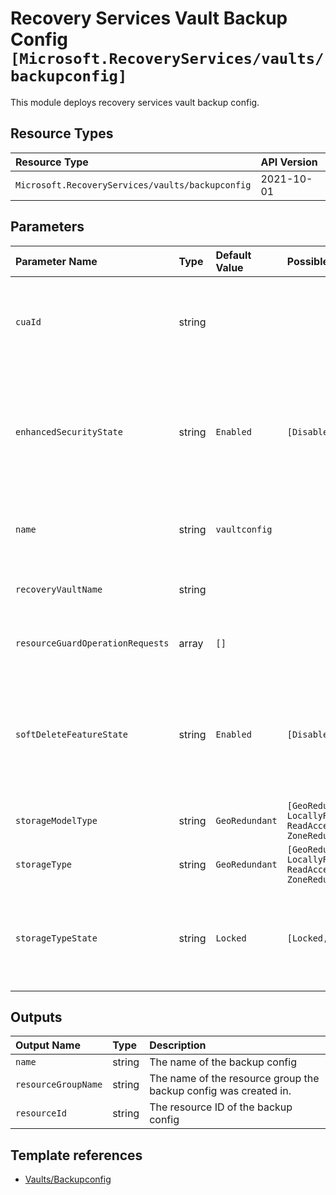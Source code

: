 # Recovery Services Vault Backup Config `[Microsoft.RecoveryServices/vaults/backupconfig]`

This module deploys recovery services vault backup config.

## Resource Types

| Resource Type | API Version |
| :-- | :-- |
| `Microsoft.RecoveryServices/vaults/backupconfig` | 2021-10-01 |

## Parameters

| Parameter Name | Type | Default Value | Possible Values | Description |
| :-- | :-- | :-- | :-- | :-- |
| `cuaId` | string |  |  | Optional. Customer Usage Attribution ID (GUID). This GUID must be previously registered |
| `enhancedSecurityState` | string | `Enabled` | `[Disabled, Enabled]` | Optional. Enable this setting to protect hybrid backups against accidental deletes and add additional layer of authentication for critical operations. |
| `name` | string | `vaultconfig` |  | Optional. Name of the Azure Recovery Service Vault Backup Policy |
| `recoveryVaultName` | string |  |  | Required. Name of the Azure Recovery Service Vault |
| `resourceGuardOperationRequests` | array | `[]` |  | Optional. ResourceGuard Operation Requests |
| `softDeleteFeatureState` | string | `Enabled` | `[Disabled, Enabled]` | Optional. Enable this setting to protect backup data for Azure VM, SQL Server in Azure VM and SAP HANA in Azure VM from accidental deletes |
| `storageModelType` | string | `GeoRedundant` | `[GeoRedundant, LocallyRedundant, ReadAccessGeoZoneRedundant, ZoneRedundant]` | Optional. Storage type |
| `storageType` | string | `GeoRedundant` | `[GeoRedundant, LocallyRedundant, ReadAccessGeoZoneRedundant, ZoneRedundant]` | Optional. Storage type |
| `storageTypeState` | string | `Locked` | `[Locked, Unlocked]` | Optional. Once a machine is registered against a resource, the storageTypeState is always Locked. |

## Outputs

| Output Name | Type | Description |
| :-- | :-- | :-- |
| `name` | string | The name of the backup config |
| `resourceGroupName` | string | The name of the resource group the backup config was created in. |
| `resourceId` | string | The resource ID of the backup config |

## Template references

- [Vaults/Backupconfig](https://docs.microsoft.com/en-us/azure/templates/Microsoft.RecoveryServices/2021-10-01/vaults/backupconfig)
